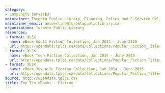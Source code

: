 ```yaml
---
category:
- Community services
maintainer: Toronto Public Library, Planning, Policy and E-Service Delivery
maintainer_email: answerline@torontopubliclibrary.ca
organization: Toronto Public Library
resources:
- format: XLSX
  name: eBook Adult Fiction Collection, Jan 2014 - June 2015
  url: http://opendata.tplcs.ca/data/Collections/Popular_Fiction_Titles_(eBooks)/eBook_(Fic)_Adult_JAN_2014-JUN_2015.xlsx
- format: XLSX
  name: eBook Teen Fiction Collection, Jan 2014 - June 2015
  url: http://opendata.tplcs.ca/data/Collections/Popular_Fiction_Titles_(eBooks)/eBook_(Fic)_Teen_JAN_2014-JUN_2015.xlsx
- format: XLSX
  name: eBook Juvenile Fiction Collection, Jan 2014 - June 2015
  url: http://opendata.tplcs.ca/data/Collections/Popular_Fiction_Titles_(eBooks)/eBook_(Fic)_Juvenile_JAN_2014-JUN_2015.xlsx
source: http://opendata.tplcs.ca/
title: Top Ten eBooks - Fiction
---
```

